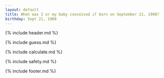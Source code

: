 ```yaml
---
layout: default
title: When was I or my baby conceived if born on September 21, 1908?
birthday: Sept 21, 1908
---
```


{% include header.md %}

{% include guess.md %}

{% include calculate.md %}

{% include safety.md %}

{% include footer.md %}



